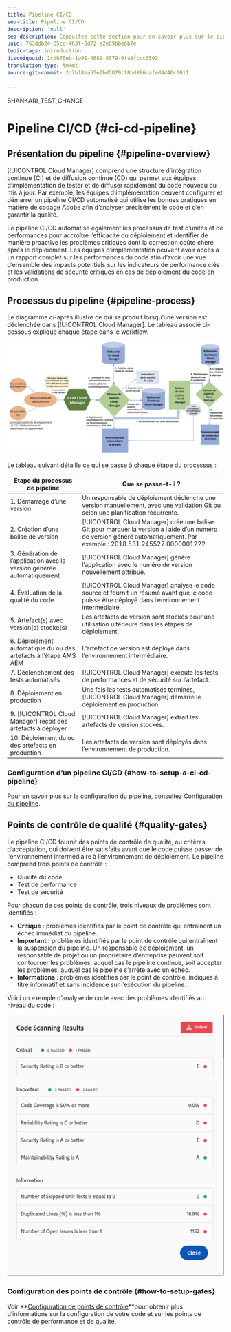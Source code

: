 ```yaml
---
title: Pipeline CI/CD
seo-title: Pipeline CI/CD
description: 'null'
seo-description: Consultez cette section pour en savoir plus sur le pipeline CI/CD, qui gère les déploiements en environnements intermédiaire et de production dans Cloud Manager.
uuid: 763ddb24-05cd-463f-8d72-a2e69bbe6b7e
topic-tags: introduction
discoiquuid: 1cdb76eb-1a91-4689-8579-0fa9fccc0592
translation-type: tm+mt
source-git-commit: 2d7b18ea55e2bd5879cf8bd896cafed4d46c0011

---
```


SHANKARI_TEST_CHANGE
# Pipeline CI/CD {#ci-cd-pipeline}

## Présentation du pipeline {#pipeline-overview}

[!UICONTROL Cloud Manager] comprend une structure d’intégration continue (CI) et de diffusion continue (CD) qui permet aux équipes d’implémentation de tester et de diffuser rapidement du code nouveau ou mis à jour. Par exemple, les équipes d’implémentation peuvent configurer et démarrer un pipeline CI/CD automatisé qui utilise les bonnes pratiques en matière de codage Adobe afin d’analyser précisément le code et d’en garantir la qualité.

Le pipeline CI/CD automatise également les processus de test d’unités et de performances pour accroître l’efficacité du déploiement et identifier de manière proactive les problèmes critiques dont la correction coûte chère après le déploiement. Les équipes d’implémentation peuvent avoir accès à un rapport complet sur les performances du code afin d’avoir une vue d’ensemble des impacts potentiels sur les indicateurs de performance clés et les validations de sécurité critiques en cas de déploiement du code en production.

## Processus du pipeline {#pipeline-process}

Le diagramme ci-après illustre ce qui se produit lorsqu’une version est déclenchée dans [!UICONTROL Cloud Manager]. Le tableau associé ci-dessous explique chaque étape dans le workflow.

![](assets/screen_shot_2018-05-30at82457pm.png)

Le tableau suivant détaille ce qui se passe à chaque étape du processus :

| Étape du processus de pipeline | Que se passe-t-il ? |
|---|---|
| 1. Démarrage d’une version | Un responsable de déploiement déclenche une version manuellement, avec une validation Git ou selon une planification récurrente. |
| 2. Création d’une balise de version | [!UICONTROL Cloud Manager] crée une balise Git pour marquer la version à l’aide d’un numéro de version généré automatiquement. Par exemple : 2018.531.245527.0000001222 |
| 3. Génération de l’application avec la version générée automatiquement | [!UICONTROL Cloud Manager] génère l’application avec le numéro de version nouvellement attribué. |
| 4. Évaluation de la qualité du code | [!UICONTROL Cloud Manager] analyse le code source et fournit un résumé avant que le code puisse être déployé dans l’environnement intermédiaire. |
| 5. Artefact(s) avec version(s) stocké(s) | Les artefacts de version sont stockés pour une utilisation ultérieure dans les étapes de déploiement. |
| 6. Déploiement automatique du ou des artefacts à l’étape AMS AEM | L’artefact de version est déployé dans l’environnement intermédiaire. |
| 7. Déclenchement des tests automatisés | [!UICONTROL Cloud Manager] exécute les tests de performances et de sécurité sur l’artefact. |
| 8. Déploiement en production | Une fois les tests automatisés terminés, [!UICONTROL Cloud Manager] démarre le déploiement en production. |
| 9. [!UICONTROL Cloud Manager] reçoit des artefacts à déployer | [!UICONTROL Cloud Manager] extrait les artefacts de version stockés. |
| 10. Déploiement du ou des artefacts en production | Les artefacts de version sont déployés dans l’environnement de production. |

### Configuration d’un pipeline CI/CD {#how-to-setup-a-ci-cd-pipeline}

Pour en savoir plus sur la configuration du pipeline, consultez [Configuration du pipeline](configuring-pipeline.md).

## Points de contrôle de qualité {#quality-gates}

Le pipeline CI/CD fournit des points de contrôle de qualité, ou critères d’acceptation, qui doivent être satisfaits avant que le code puisse passer de l’environnement intermédiaire à l’environnement de déploiement. Le pipeline comprend trois points de contrôle :

* Qualité du code
* Test de performance
* Test de sécurité

Pour chacun de ces points de contrôle, trois niveaux de problèmes sont identifiés :

* **Critique** : problèmes identifiés par le point de contrôle qui entraînent un échec immédiat du pipeline.
* **Important** : problèmes identifiés par le point de contrôle qui entraînent la suspension du pipeline. Un responsable de déploiement, un responsable de projet ou un propriétaire d’entreprise peuvent soit contourner les problèmes, auquel cas le pipeline continue, soit accepter les problèmes, auquel cas le pipeline s’arrête avec un échec.
* **Informations** : problèmes identifiés par le point de contrôle, indiqués à titre informatif et sans incidence sur l’exécution du pipeline.

Voici un exemple d’analyse de code avec des problèmes identifiés au niveau du code :

![](assets/quality-gate-failed.png)

### Configuration des points de contrôle {#how-to-setup-gates}

Voir **[Configuration de points de contrôle](configuring-pipeline.md)**pour obtenir plus d’informations sur la configuration de votre code et sur les points de contrôle de performance et de qualité.
